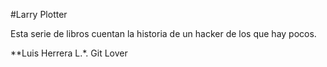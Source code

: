 #Larry Plotter

Esta serie de libros cuentan la historia de un hacker de los que hay pocos.

**Luis Herrera L.*. Git Lover
